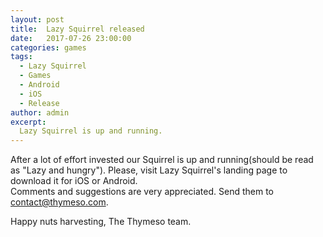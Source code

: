 ```yaml
---
layout: post
title:  Lazy Squirrel released
date:   2017-07-26 23:00:00
categories: games
tags:
  - Lazy Squirrel
  - Games
  - Android
  - iOS
  - Release
author: admin
excerpt:
  Lazy Squirrel is up and running.
---
```


After a lot of effort invested our Squirrel is up and running(should be read as "Lazy and hungry"). Please, visit Lazy Squirrel's landing page to download it for iOS or Android.  
Comments and suggestions are very appreciated. Send them to contact@thymeso.com.

Happy nuts harvesting,
The Thymeso team.